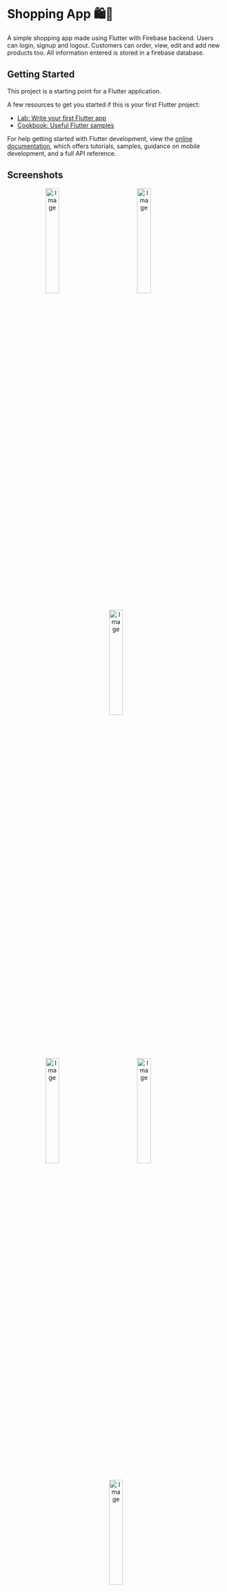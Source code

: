 # Shopping App 🛍️🛒

A simple shopping app made using Flutter with Firebase backend. Users can login, signup and logout. Customers can order, view, edit and add new products too. All information entered is stored in a firebase database.

## Getting Started

This project is a starting point for a Flutter application.

A few resources to get you started if this is your first Flutter project:

- [Lab: Write your first Flutter app](https://docs.flutter.dev/get-started/codelab)
- [Cookbook: Useful Flutter samples](https://docs.flutter.dev/cookbook)

For help getting started with Flutter development, view the
[online documentation](https://docs.flutter.dev/), which offers tutorials,
samples, guidance on mobile development, and a full API reference.

## Screenshots

<p align="middle">
  <img alt="Image" width="25%" height="25%" src="https://user-images.githubusercontent.com/73650533/215961386-e67bb2c1-1d0b-45e4-ad45-f55c726262b5.png">
  &nbsp&nbsp&nbsp&nbsp&nbsp&nbsp&nbsp&nbsp&nbsp&nbsp&nbsp&nbsp&nbsp&nbsp&nbsp&nbsp&nbsp&nbsp&nbsp&nbsp
  <img alt="Image" width="25%" height="25%" src="https://user-images.githubusercontent.com/73650533/215961488-7cf2ad75-f1e3-4978-8bcc-03a3933721e0.png">
  &nbsp&nbsp&nbsp&nbsp&nbsp&nbsp&nbsp&nbsp&nbsp&nbsp&nbsp&nbsp&nbsp&nbsp&nbsp&nbsp&nbsp&nbsp&nbsp&nbsp
  <img alt="Image" width="25%" height="25%" src="https://user-images.githubusercontent.com/73650533/215961476-bd5070dd-4056-43e6-88da-9cc09ab05c4f.png">
</p><br><br>

<p align="middle">
  <img alt="Image" width="25%" height="25%" src="https://user-images.githubusercontent.com/73650533/215961536-848b7d86-3421-4b45-90d4-7c84ae03d6d8.png">
  &nbsp&nbsp&nbsp&nbsp&nbsp&nbsp&nbsp&nbsp&nbsp&nbsp&nbsp&nbsp&nbsp&nbsp&nbsp&nbsp&nbsp&nbsp&nbsp&nbsp
  <img alt="Image" width="25%" height="25%" src="https://user-images.githubusercontent.com/73650533/215961570-451e1ca1-4ae9-4c0d-895a-a6b9a79fec06.png">
  &nbsp&nbsp&nbsp&nbsp&nbsp&nbsp&nbsp&nbsp&nbsp&nbsp&nbsp&nbsp&nbsp&nbsp&nbsp&nbsp&nbsp&nbsp&nbsp&nbsp
  <img alt="Image" width="25%" height="25%" src="https://user-images.githubusercontent.com/73650533/215961599-de48d90d-fb1b-4b27-a4b4-8ba553bae337.png">
</p><br><br>

<p align="middle">
  <img alt="Image" width="25%" height="25%" src="https://user-images.githubusercontent.com/73650533/215961611-e0a1738b-9388-4427-b892-cfd13aaba773.png">
  &nbsp&nbsp&nbsp&nbsp&nbsp&nbsp&nbsp&nbsp&nbsp&nbsp&nbsp&nbsp&nbsp&nbsp&nbsp&nbsp&nbsp&nbsp&nbsp&nbsp
  <img alt="Image" width="25%" height="25%" src="https://user-images.githubusercontent.com/73650533/215961631-9d94d8f5-dd17-4aad-8957-a96266d69a3a.png">
  &nbsp&nbsp&nbsp&nbsp&nbsp&nbsp&nbsp&nbsp&nbsp&nbsp&nbsp&nbsp&nbsp&nbsp&nbsp&nbsp&nbsp&nbsp&nbsp&nbsp
  <img alt="Image" width="25%" height="25%" src="https://user-images.githubusercontent.com/73650533/215961655-861aca9d-82c4-43a7-b59e-2fc93bbbcad0.png">
</p><br><br>

<p align="middle">
  <img alt="Image" width="25%" height="25%" src="https://user-images.githubusercontent.com/73650533/215961675-a67034f7-01e0-4045-80e9-2c1cee87e407.png">
  &nbsp&nbsp&nbsp&nbsp&nbsp&nbsp&nbsp&nbsp&nbsp&nbsp&nbsp&nbsp&nbsp&nbsp&nbsp&nbsp&nbsp&nbsp&nbsp&nbsp
  <img alt="Image" width="25%" height="25%" src="https://user-images.githubusercontent.com/73650533/215961693-613f2e4f-932a-45d6-8eaf-7696102fe377.png">
  &nbsp&nbsp&nbsp&nbsp&nbsp&nbsp&nbsp&nbsp&nbsp&nbsp&nbsp&nbsp&nbsp&nbsp&nbsp&nbsp&nbsp&nbsp&nbsp&nbsp
  <img alt="Image" width="25%" height="25%" src="https://user-images.githubusercontent.com/73650533/215961726-ca50e170-9e0d-4794-88d9-78ab20673bb6.png">
</p><br><br>

<p align="middle">
  <img alt="Image" width="25%" height="25%" src="https://user-images.githubusercontent.com/73650533/215961739-ba1a5106-56dc-4aa4-9cfe-ab6c49c2dea6.png">
  &nbsp&nbsp&nbsp&nbsp&nbsp&nbsp&nbsp&nbsp&nbsp&nbsp&nbsp&nbsp&nbsp&nbsp&nbsp&nbsp&nbsp&nbsp&nbsp&nbsp
  <img alt="Image" width="25%" height="25%" src="https://user-images.githubusercontent.com/73650533/215961749-52d09bcf-9d72-4b2d-a189-9c84e40cbb30.png">
</p><br><br>
